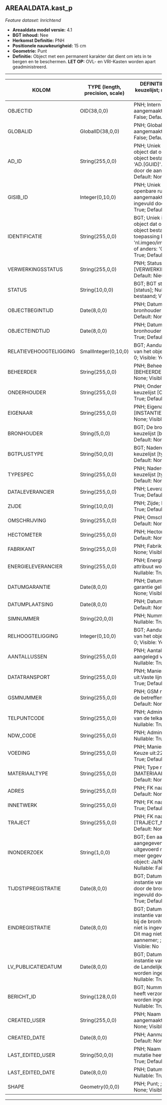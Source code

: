 ## AREAALDATA.kast_p

*Feature dataset: Inrichtend*


* __Areaaldata model versie:__ 4.1
* __BGT inhoud:__ Nee
* __Herkomst Definitie:__ PNH
* __Positionele nauwkeurigheid:__ 15 cm
* __Geometrie:__ Punt
* __Definitie:__ Object met een permanent karakter dat dient om iets in te bergen en te beschermen. __LET OP:__ OVL- en VRI-Kasten worden apart geadministreerd.


***

|KOLOM                             |TYPE (length, precision, scale)          	       |DEFINITIE (oorsprong; beschrijving; keuzelijst; nullable; default; zichtbaar in Areaalviewer)|
|------                            |----          	       |-----    |
|OBJECTID                          |OID(38,0,0)            |PNH; Intern ArcGIS Identificatienummer, aangemaakt door ArcGIS; ; Nullable: False; Default: None; Visible: Yes|
|GLOBALID                          |GlobalID(38,0,0)       |PNH; Global Unique Identifier,  aangemaakt door ArcGIS; ; Nullable: False; Default: None; Visible: No|
|AD_ID                             |String(255,0,0)        |PNH; Uniek identificatienummer voor het object dat onveranderlijk is zolang het object bestaat in Areaaldata: in format 'AD.[GUID]'. Dit moet worden ingevuld door de aannemer; ; Nullable: False; Default: None; Visible: Yes|
|GISIB_ID                          |Integer(0,10,0)        |PNH; Uniek Identificatienummer beheer openbare ruimte (GISIB), wordt aangemaakt in GISIB en mag niet worden ingevuld door de aannemer; ; Nullable: True; Default: None; Visible: No|
|IDENTIFICATIE                     |String(255,0,0)        |BGT; Uniek identificatienummer voor het object dat onveranderlijk is zolang het object bestaat: bevat indien van toepassing BGT/IMKL ID in format 'nl.imgeo/imkl.bronhouderscode.LokaalID' of anders: '00000'.LokaalID; ; Nullable: True; Default: None; Visible: No|
|VERWERKINGSSTATUS                 |String(255,0,0)        |PNH; Status van de gegevens; keuzelijst [VERWERKINGSSTATUS]; Nullable: False; Default: Nieuw; Visible: Yes|
|STATUS                            |String(10,0,0)         |BGT; BGT status van het object; keuzelijst [status]; Nullable: False; Default: bestaand; Visible: No|
|OBJECTBEGINTIJD                   |Date(8,0,0)            |PNH; Datum waarop het object bij de bronhouder is ontstaan; ; Nullable: True; Default: None; Visible: Yes|
|OBJECTEINDTIJD                    |Date(8,0,0)            |PNH; Datum waarop het object bij de bronhouder niet meer geldig is; ; Nullable: True; Default: None; Visible: Yes|
|RELATIEVEHOOGTELIGGING            |SmallInteger(0,10,0)   |BGT; Aanduiding voor de relatieve hoogte van het object; ; Nullable: False; Default: 0; Visible: Yes|
|BEHEERDER                         |String(255,0,0)        |PNH; Beheerder van het object; keuzelijst [BEHEERDER]; Nullable: True; Default: None; Visible: Yes|
|ONDERHOUDER                       |String(255,0,0)        |PNH; Onderhouder van het object; keuzelijst [ONDERHOUDER]; Nullable: True; Default: None; Visible: Yes|
|EIGENAAR                          |String(255,0,0)        |PNH; Eigenaar van het object; keuzelijst [INSTANTIE]; Nullable: True; Default: None; Visible: Yes|
|BRONHOUDER                        |String(5,0,0)          |BGT; De bronhoudercode van het object; keuzelijst [bronhouder]; Nullable: False; Default: None; Visible: No|
|BGTPLUSTYPE                       |String(50,0,0)         |BGT; Nadere type omschrijving in de BGT; keuzelijst [typeKST]; Nullable: False; Default: None; Visible: No|
|TYPESPEC                          |String(255,0,0)        |PNH; Nadere typering van het object; keuzelijst [typeSpecKST]; Nullable: True; Default: None; Visible: Yes|
|DATALEVERANCIER                   |String(255,0,0)        |PNH; Leverancier van de data; ; Nullable: True; Default: None; Visible: No|
|ZIJDE                             |String(10,0,0)         |PNH; Zijde; keuzelijst [ZIJDE]; Nullable: True; Default: None; Visible: No|
|OMSCHRIJVING                      |String(255,0,0)        |PNH; Omschrijving; ; Nullable: True; Default: None; Visible: Yes|
|HECTOMETER                        |String(255,0,0)        |PNH; Hectometrering; ; Nullable: True; Default: None; Visible: Yes|
|FABRIKANT                         |String(255,0,0)        |PNH; Fabrikant; ; Nullable: True; Default: None; Visible: No|
|ENERGIELEVERANCIER                |String(255,0,0)        |PNH; Energieleverancier (opmerking: attribuut wordt nog niet gevuld); ; Nullable: True; Default: None; Visible: No|
|DATUMGARANTIE                     |Date(8,0,0)            |PNH; Datum en jaartal tot wanneer de garantie geldig is; ; Nullable: True; Default: None; Visible: No|
|DATUMPLAATSING                    |Date(8,0,0)            |PNH; Datum Plaatsing; ; Nullable: True; Default: None; Visible: No|
|SIMNUMMER                         |String(20,0,0)         |PNH; Nummer van de SIM kaart; ; Nullable: True; Default: None; Visible: Yes|
|RELHOOGTELIGGING                  |Integer(0,10,0)        |BGT; Aanduiding voor de relatieve hoogte van het object; ; Nullable: False; Default: 0; Visible: Yes|
|AANTALLUSSEN                      |String(255,0,0)        |PNH; Aantal lussen dat in het asfalt is aangelegd voor verkeertellingen; ; Nullable: True; Default: None; Visible: No|
|DATATRANSPORT                     |String(255,0,0)        |PNH; Manier van datatransport. Keuze uit:Vaste lijn (KPN lijn), GSM; ; Nullable: True; Default: None; Visible: No|
|GSMNUMMER                         |String(255,0,0)        |PNH; GSM nummer dat gekoppeld is aan de betreffende SIM kaart; ; Nullable: True; Default: None; Visible: Yes|
|TELPUNTCODE                       |String(255,0,0)        |PNH; Administratieve code om de ligging van de telkast/telpaal aan te duiden; ; Nullable: True; Default: None; Visible: Yes|
|NDW_CODE                          |String(255,0,0)        |PNH; Administratieve code van het NDW; ; Nullable: True; Default: None; Visible: Yes|
|VOEDING                           |String(255,0,0)        |PNH; Manier van energieverzorging. Keuze uit:220, Zonne-energie; ; Nullable: True; Default: None; Visible: No|
|MATERIAALTYPE                     |String(255,0,0)        |PNH; Type materiaal; keuzelijst [MATERIAALTYPE]; Nullable: True; Default: None; Visible: Yes|
|ADRES                             |String(255,0,0)        |PNH; FK naar adres_tbl; ; Nullable: True; Default: None; Visible: No|
|INNETWERK                         |String(255,0,0)        |PNH; FK naar utiliteitsNet_tbl; ; Nullable: True; Default: None; Visible: No|
|TRAJECT                           |String(255,0,0)        |PNH; FK naar traject_v; keuzelijst [TRAJECT_NAAM] ; Nullable: True; Default: None; Visible: Yes|
|INONDERZOEK                       |String(1,0,0)          |BGT; Een aanduiding waarmee wordt aangegeven dat een onderzoek wordt uitgevoerd naar de juistheid van een of meer gegevens van het betreffende object: Ja/Nee; keuzelijst [jaNee]; Nullable: False; Default: N; Visible: No|
|TIJDSTIPREGISTRATIE               |Date(8,0,0)            |BGT; Datum en tijdstip waarop deze instantie van het object is opgenomen door de bronhouder. Dit mag niet worden ingevuld door de aannemer; ; Nullable: True; Default: None; Visible: No|
|EINDREGISTRATIE                   |Date(8,0,0)            |BGT; Datum en tijdstip waarop deze instantie van het object niet meer geldig is bij de bronhouder. Wanneer deze waarde niet is ingevuld is de instantie nog geldig. Dit mag niet worden ingevuld door de aannemer; ; Nullable: True; Default: None; Visible: No|
|LV_PUBLICATIEDATUM                |Date(8,0,0)            |BGT; Datum en tijdstip waarop deze instantie van het object is opgenomen in de Landelijke Voorziening. Dit mag niet worden ingevuld door de aannemer; ; Nullable: True; Default: None; Visible: No|
|BERICHT_ID                        |String(128,0,0)        |BGT; Nummer van het bericht dat PNH heeft verzonden naar LV. Dit mag niet worden ingevuld door de aannemer; ; Nullable: True; Default: None; Visible: No|
|CREATED_USER                      |String(255,0,0)        |PNH; Naam van gebruiker die de rij heeft aangemaakt; ; Nullable: True; Default: None; Visible: No|
|CREATED_DATE                      |Date(8,0,0)            |PNH; Aanmaakdatum; ; Nullable: True; Default: None; Visible: No|
|LAST_EDITED_USER                  |String(50,0,0)         |PNH; Naam van gebruiker die de laatste mutatie heeft doorgevoerd; ; Nullable: True; Default: None; Visible: No|
|LAST_EDITED_DATE                  |Date(8,0,0)            |PNH; Datum van de laatste mutatie; ; Nullable: True; Default: None; Visible: No|
|SHAPE                             |Geometry(0,0,0)        |PNH; Punt; ; Nullable: False; Default: None; Visible: Yes|


***
